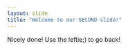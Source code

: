 ```yaml
---
layout: slide
title: "Welcome to our SECOND slide!"
---
```

Nicely done!
Use the leftie;) to go back!
